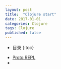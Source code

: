 ```yaml
---
layout: post
title:  "Clojure start"
date: 2017-01-01
categories: Clojure
tags: Clojure
published: false
---
```

* 目录
{:toc}


- [Proto REPL](https://www.youtube.com/watch?v=buPPGxOnBnk)
- [](http://www.flyingmachinestudios.com/programming/building-a-forum-with-clojure-datomic-angular/)
